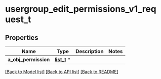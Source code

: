 # usergroup_edit_permissions_v1_request_t

## Properties
Name | Type | Description | Notes
------------ | ------------- | ------------- | -------------
**a_obj_permission** | [**list_t**](permission_request.md) \* |  | 

[[Back to Model list]](../README.md#documentation-for-models) [[Back to API list]](../README.md#documentation-for-api-endpoints) [[Back to README]](../README.md)


